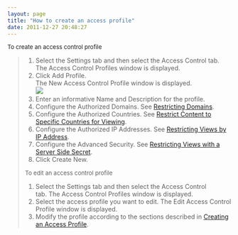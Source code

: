 ```yaml
---
layout: page
title: "How to create an access profile"
date: 2011-12-27 20:48:27
---
```


<p class="mce-procedure">
  <span style="font-size: small;"><a name="create_access_profile"></a>To create an access control profile</span>
</p>

> 1.  Select the Settings tab and then select the Access Control tab.  
>     The Access Control Profiles window is displayed.
> 2.  Click Add Profile.  
>     The New Access Control Profile window is displayed.<span style="font-size: small;"><br /><img src="{{site.url}}/assets/163">
> 3.  Enter an informative Name and Description for the profile.
> 4.  Configure the Authorized Domains. See <a href="http://knowledge.kaltura.com/faq/how-restrict-domains" target="_blank" title="How to restrict domains">Restricting Domains</a>.
> 5.  Configure the Authorized Countries. See <a href="http://knowledge.kaltura.com/faq/how-restrict-content-specific-countries" target="_blank" title="How to restrict countries for viewing">Restrict Content to Specific Countries for Viewing</a>.
> 6.  Configure the Authorized IP Addresses. See <a href="http://knowledge.kaltura.com/faq/how-restrict-views-ip-address" target="_blank" title="How to restrict views by IP address">Restricting Views by IP Address</a>.
> 7.  Configure the Advanced Security. See <a href="http://knowledge.kaltura.com/faq/how-restrict-views-kaltura-session" target="_blank">Restricting Views with a Server Side Secret</a>.
> 8.  Click Create New.
> 
> <p class="mce-procedure">
>   <span style="font-size: small;"><a name="edit_access_profile"></a>To edit an access control profile</span>
> </p>
> 
> 1.  Select the Settings tab and then select the Access Control tab. The Access Control Profiles window is displayed.
> 2.  Select the access profile you want to edit. The Edit Access Control Profile window is displayed.
> 3.  Modify the profile according to the sections described in <a href="http://knowledge.kaltura.com/faq/how-create-access-profile#create_access_profle" target="_blank">Creating an Access Profile</a>. 